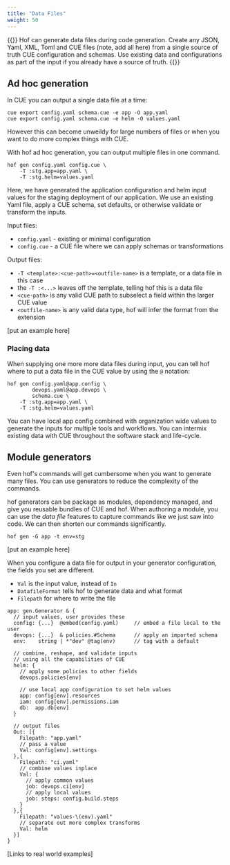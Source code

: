 ```yaml
---
title: "Data Files"
weight: 50
---
```


{{<lead>}}
Hof can generate data files during code generation.
Create any JSON, Yaml, XML, Toml and CUE files (note, add all here)
from a single source of truth CUE configuration and schemas.
Use existing data and configurations as part of the input
if you already have a source of truth.
{{</lead>}}

## Ad hoc generation

In CUE you can output a single data file at a time:

```text
cue export config.yaml schema.cue -e app -O app.yaml
cue export config.yaml schema.cue -e helm -O values.yaml
```

However this can become unweildy for large numbers of files
or when you want to do more complex things with CUE.

With hof ad hoc generation, you can output multiple files in one command.

```text
hof gen config.yaml config.cue \
    -T :stg.app=app.yaml \
    -T :stg.helm=values.yaml
```

Here, we have generated the application configuration
and helm input values for the staging deployment of our application.
We use an existing Yaml file, apply a CUE schema,
set defaults, or otherwise validate or transform the inputs.

Input files:

- `config.yaml` - existing or minimal configuration
- `config.cue` - a CUE file where we can apply schemas or transformations

Output files:

- `-T <template>:<cue-path>=<outfile-name>` is a template, or a data file in this case
- the `-T :<...>` leaves off the template, telling hof this is a data file
- `<cue-path>` is any valid CUE path to subselect a field within the larger CUE value
- `<outfile-name>` is any valid data type, hof will infer the format from the extension

[put an example here]


### Placing data

When supplying one more more data files during input,
you can tell hof where to put a data file in the CUE value
by using the `@` notation:

```text
hof gen config.yaml@app.config \
        devops.yaml@app.devops \
        schema.cue \
    -T :stg.app=app.yaml \
    -T :stg.helm=values.yaml
```

You can have local app config combined with organization wide values
to generate the inputs for multiple tools and workflows.
You can intermix existing data with CUE throughout the software stack and life-cycle.


## Module generators

Even hof's commands will get cumbersome when you want to generate many files.
You can use generators to reduce the complexity of the commands.

hof generators can be package as modules,
dependency managed, and give you reusable bundles of CUE and hof.
When authoring a module, you can use the _data file_ features
to capture commands like we just saw into code.
We can then shorten our commands significantly.


```text
hof gen -G app -t env=stg
```

[put an example here]


When you configure a data file for output in your generator configuration,
the fields you set are different.

- `Val` is the input value, instead of `In`
- `DatafileFormat` tells hof to generate data and what format
- `Filepath` for where to write the file

```text
app: gen.Generator & {
  // input values, user provides these
  config: {...}  @embed(config.yaml)     // embed a file local to the user
  devops: {...}  & policies.#Schema      // apply an imported schema
  env:    string | *"dev" @tag(env)      // tag with a default

  // combine, reshape, and validate inputs
  // using all the capabilities of CUE
  helm: {
    // apply some policies to other fields
    devops.policies[env]

    // use local app configuration to set helm values
    app: config[env].resources
    iam: config[env].permissions.iam
    db:  app.db[env]
  }
  
  // output files
  Out: [{
    Filepath: "app.yaml"
    // pass a value
    Val: config[env].settings
  },{
    Filepath: "ci.yaml"
    // combine values inplace
    Val: {
      // apply common values
      job: devops.ci[env]
      // apply local values
      job: steps: config.build.steps
    }
  },{
    Filepath: "values-\(env).yaml"
    // separate out more complex transforms
    Val: helm
  }]
}
```

[Links to real world examples]
